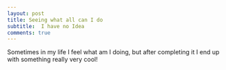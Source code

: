 ```yaml
---
layout: post
title: Seeing what all can I do
subtitle:  I have no Idea
comments: true
---
```


Sometimes in my life I feel what am I doing, but after completing it I end up with something really very cool!
